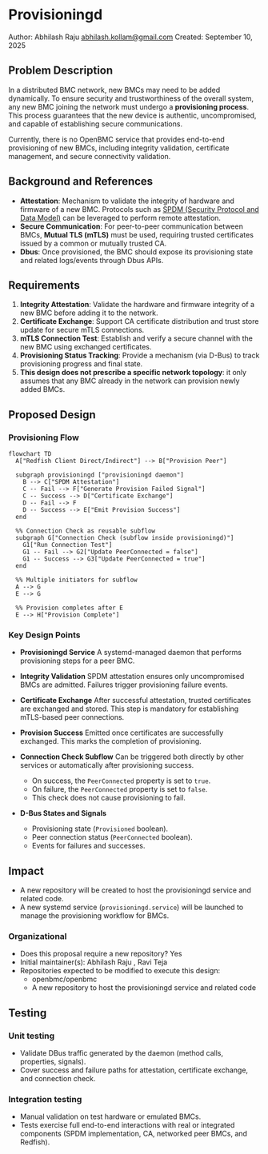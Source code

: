 # Provisioningd

Author: Abhilash Raju <abhilash.kollam@gmail.com>
Created: September 10, 2025

## Problem Description

In a distributed BMC network, new BMCs may need to be added dynamically. To
ensure security and trustworthiness of the overall system, any new BMC joining
the network must undergo a **provisioning process**. This process guarantees
that the new device is authentic, uncompromised, and capable of establishing
secure communications.

Currently, there is no OpenBMC service that provides end-to-end provisioning of
new BMCs, including integrity validation, certificate management, and secure
connectivity validation.

## Background and References

- **Attestation**: Mechanism to validate the integrity of hardware and firmware
  of a new BMC. Protocols such as
  [SPDM (Security Protocol and Data Model)](https://www.dmtf.org/standards/spdm)
  can be leveraged to perform remote attestation.
- **Secure Communication**: For peer-to-peer communication between BMCs,
  **Mutual TLS (mTLS)** must be used, requiring trusted certificates issued by a
  common or mutually trusted CA.
- **Dbus**: Once provisioned, the BMC should expose its provisioning state and
  related logs/events through Dbus APIs.

## Requirements

1. **Integrity Attestation**: Validate the hardware and firmware integrity of a
   new BMC before adding it to the network.
2. **Certificate Exchange**: Support CA certificate distribution and trust store
   update for secure mTLS connections.
3. **mTLS Connection Test**: Establish and verify a secure channel with the new
   BMC using exchanged certificates.
4. **Provisioning Status Tracking**: Provide a mechanism (via D-Bus) to track
   provisioning progress and final state.
5. **This design does not prescribe a specific network topology**: it only
   assumes that any BMC already in the network can provision newly added BMCs.

## Proposed Design

### Provisioning Flow

```mermaid
flowchart TD
  A["Redfish Client Direct/Indirect"] --> B["Provision Peer"]

  subgraph provisioningd ["provisioningd daemon"]
    B --> C["SPDM Attestation"]
    C -- Fail --> F["Generate Provision Failed Signal"]
    C -- Success --> D["Certificate Exchange"]
    D -- Fail --> F
    D -- Success --> E["Emit Provision Success"]
  end

  %% Connection Check as reusable subflow
  subgraph G["Connection Check (subflow inside provisioningd)"]
    G1["Run Connection Test"]
    G1 -- Fail --> G2["Update PeerConnected = false"]
    G1 -- Success --> G3["Update PeerConnected = true"]
  end

  %% Multiple initiators for subflow
  A --> G
  E --> G

  %% Provision completes after E
  E --> H["Provision Complete"]
```

### Key Design Points

- **Provisioningd Service** A systemd-managed daemon that performs provisioning
  steps for a peer BMC.

- **Integrity Validation** SPDM attestation ensures only uncompromised BMCs are
  admitted. Failures trigger provisioning failure events.

- **Certificate Exchange** After successful attestation, trusted certificates
  are exchanged and stored. This step is mandatory for establishing mTLS-based
  peer connections.

- **Provision Success** Emitted once certificates are successfully exchanged.
  This marks the completion of provisioning.

- **Connection Check Subflow** Can be triggered both directly by other services
  or automatically after provisioning success.
  - On success, the `PeerConnected` property is set to `true`.
  - On failure, the `PeerConnected` property is set to `false`.
  - This check does not cause provisioning to fail.

- **D-Bus States and Signals**
  - Provisioning state (`Provisioned` boolean).
  - Peer connection status (`PeerConnected` boolean).
  - Events for failures and successes.

## Impact

- A new repository will be created to host the provisioningd service and related
  code.
- A new systemd service (`provisioningd.service`) will be launched to manage the
  provisioning workflow for BMCs.

### Organizational

- Does this proposal require a new repository? Yes
- Initial maintainer(s): Abhilash Raju , Ravi Teja
- Repositories expected to be modified to execute this design:
  - openbmc/openbmc
  - A new repository to host the provisioningd service and related code

## Testing

### Unit testing

- Validate DBus traffic generated by the daemon (method calls, properties,
  signals).
- Cover success and failure paths for attestation, certificate exchange, and
  connection check.

### Integration testing

- Manual validation on test hardware or emulated BMCs.
- Tests exercise full end-to-end interactions with real or integrated components
  (SPDM implementation, CA, networked peer BMCs, and Redfish).
